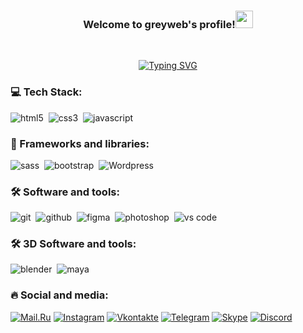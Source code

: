 <h3 align="center">Welcome to greyweb's profile!<img src="https://media.giphy.com/media/hvRJCLFzcasrR4ia7z/giphy.gif" width="28"></h3>
<br>
<p align="center">
  <a href="https://git.io/typing-svg"><img src="https://readme-typing-svg.herokuapp.com?pause=500&color=1FD366&width=500&lines=I'm+a+3D+Designer+and+Front-end+Developer..." alt="Typing SVG" /></a>
</p>

### 💻 Tech Stack:
<img alt="html5" src="https://img.shields.io/badge/html-E34F26.svg?&style=for-the-badge&logo=html5&logoColor=fff" />&nbsp;
<img alt="css3" src="https://img.shields.io/badge/css-1572B6.svg?&style=for-the-badge&logo=css3&logoColor=fff" />&nbsp;
<img alt="javascript" src="https://img.shields.io/badge/javascript-F7DF1E.svg?&style=for-the-badge&logo=javascript&logoColor=000" />&nbsp;
### 🧰 Frameworks and libraries:
<img alt="sass" src="https://img.shields.io/badge/sass-CF649A.svg?&style=for-the-badge&logo=sass&logoColor=fff" />&nbsp;
<img alt="bootstrap" src="https://img.shields.io/badge/bootstrap-7610F7.svg?&style=for-the-badge&logo=bootstrap&logoColor=fff" />&nbsp;
<img alt="Wordpress" src="https://img.shields.io/badge/Wordpress-21759B.svg?&style=for-the-badge&logo=wordpress&logoColor=fff" />&nbsp;
### 🛠 Software and tools:
<img alt="git" src="https://img.shields.io/badge/git-F05033.svg?&style=for-the-badge&logo=git&logoColor=fff" />&nbsp;
<img alt="github" src="https://img.shields.io/badge/github-161B22.svg?&style=for-the-badge&logo=github&logoColor=fff" />&nbsp;
<img alt="figma" src="https://img.shields.io/badge/Figma-8149C6.svg?&style=for-the-badge&logo=figma&logoColor=fff" />&nbsp;
<img alt="photoshop" src="https://img.shields.io/badge/photoshop-31A8FF.svg?&style=for-the-badge&logo=adobe-photoshop&logoColor=fff" />&nbsp;
<img alt="vs code" src="https://img.shields.io/badge/vs code-007ACC.svg?&style=for-the-badge&logo=visual-studio-code&logoColor=fff" />&nbsp;
### 🛠 3D Software and tools:
<img alt="blender" src="https://img.shields.io/badge/blender-F5792A.svg?&style=for-the-badge&logo=blender&logoColor=fff" />&nbsp;
<img alt="maya" src="https://img.shields.io/badge/maya-F5792A.svg?&style=for-the-badge&logo=maya&logoColor=fff" />&nbsp;
### 🔥 Social and media:
[![Mail.Ru](https://img.shields.io/badge/-Mail.Ru-161B22?style=for-the-badge&logo=Mail.Ru&logoColor=FF9E00)](greyweb@mail.ru)
[![Instagram](https://img.shields.io/badge/-Instagram-161B22?style=for-the-badge&logo=instagram&logoColor=FE0F61)](https://www.instagram.com/greyweb/)
[![Vkontakte](https://img.shields.io/badge/-Vkontakte-161B22?style=for-the-badge&logo=Vk&logoColor=0071FE)](https://vk.com/greyweb)
[![Telegram](https://img.shields.io/badge/-Telegram-161B22?style=for-the-badge&logo=telegram&logoColor=27A0D9)](https://t.me/greyweb)
[![Skype](https://img.shields.io/badge/-Skype-161B22?style=for-the-badge&logo=Skype&logoColor=00A6E8)](https://join.skype.com/invite/oKu2qt27wQxA)
[![Discord](https://img.shields.io/badge/-Discord-161B22?style=for-the-badge&logo=Discord&logoColor=5662F6)](https://discord.com/users/355182920740241408/)
